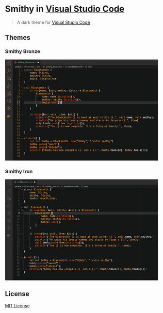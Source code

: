# Smithy in [Visual Studio Code](https://code.visualstudio.com/)

> A dark theme for [Visual Studio Code](https://code.visualstudio.com/)

## Themes

### Smithy Bronze

![Screenshot](./icons/bronze.png)

### Smithy Iron

![Screenshot](./icons/iron.png)

## License

[MIT License](./LICENSE)

